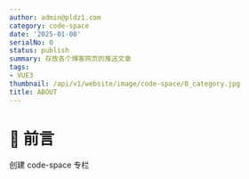 ```yaml
---
author: admin@pldz1.com
category: code-space
date: '2025-01-08'
serialNo: 0
status: publish
summary: 存放各个博客网页的推送文章
tags:
- VUE3
thumbnail: /api/v1/website/image/code-space/0_category.jpg
title: ABOUT
---
```


# 🎉 前言

创建 code-space 专栏